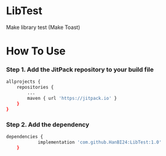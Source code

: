 # LibTest
Make library test (Make Toast)

# How To Use

### Step 1. Add the JitPack repository to your build file
```bash
allprojects {
	repositories {	
		...	
		maven { url 'https://jitpack.io' }
	}
}
```

### Step 2. Add the dependency

```bash
dependencies {
	        implementation 'com.github.HanBI24:LibTest:1.0'
	}
```
